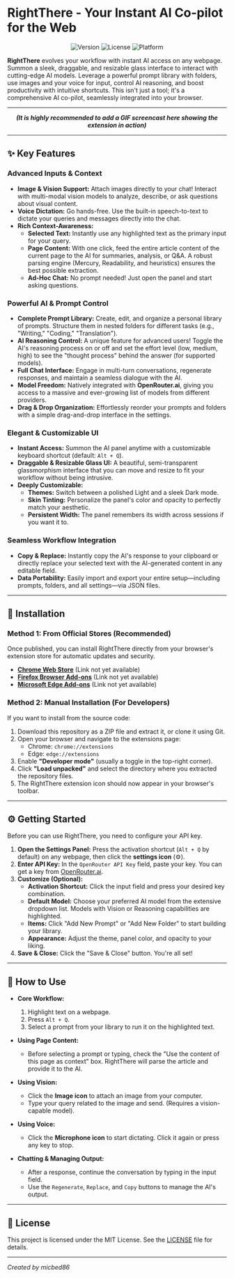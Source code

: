 # RightThere - Your Instant AI Co-pilot for the Web

<p align="center">
  <img src="https://img.shields.io/badge/version-0.13.11-blue?style=for-the-badge" alt="Version">
  <img src="https://img.shields.io/badge/license-MIT-green?style=for-the-badge" alt="License">
  <img src="https://img.shields.io/badge/platform-Chrome%20%7C%20Edge-orange?style=for-the-badge" alt="Platform">
</p>

**RightThere** evolves your workflow with instant AI access on any webpage. Summon a sleek, draggable, and resizable glass interface to interact with cutting-edge AI models. Leverage a powerful prompt library with folders, use images and your voice for input, control AI reasoning, and boost productivity with intuitive shortcuts. This isn't just a tool; it's a comprehensive AI co-pilot, seamlessly integrated into your browser.

---

<p align="center">
  <em><strong>(It is highly recommended to add a GIF screencast here showing the extension in action)</strong></em>
  <br>
  </p>

---

## ✨ Key Features

### Advanced Inputs & Context

* **Image & Vision Support:** Attach images directly to your chat! Interact with multi-modal vision models to analyze, describe, or ask questions about visual content.
* **Voice Dictation:** Go hands-free. Use the built-in speech-to-text to dictate your queries and messages directly into the chat.
* **Rich Context-Awareness:**
  * **Selected Text:** Instantly use any highlighted text as the primary input for your query.
  * **Page Content:** With one click, feed the entire article content of the current page to the AI for summaries, analysis, or Q&A. A robust parsing engine (Mercury, Readability, and heuristics) ensures the best possible extraction.
  * **Ad-Hoc Chat:** No prompt needed! Just open the panel and start asking questions.

### Powerful AI & Prompt Control

* **Complete Prompt Library:** Create, edit, and organize a personal library of prompts. Structure them in nested folders for different tasks (e.g., "Writing," "Coding," "Translation").
* **AI Reasoning Control:** A unique feature for advanced users! Toggle the AI's reasoning process on or off and set the effort level (low, medium, high) to see the "thought process" behind the answer (for supported models).
* **Full Chat Interface:** Engage in multi-turn conversations, regenerate responses, and maintain a seamless dialogue with the AI.
* **Model Freedom:** Natively integrated with **OpenRouter.ai**, giving you access to a massive and ever-growing list of models from different providers.
* **Drag & Drop Organization:** Effortlessly reorder your prompts and folders with a simple drag-and-drop interface in the settings.

### Elegant & Customizable UI

* **Instant Access:** Summon the AI panel anytime with a customizable keyboard shortcut (default: `Alt + Q`).
* **Draggable & Resizable Glass UI:** A beautiful, semi-transparent glassmorphism interface that you can move and resize to fit your workflow without being intrusive.
* **Deeply Customizable:**
  * **Themes:** Switch between a polished Light and a sleek Dark mode.
  * **Skin Tinting:** Personalize the panel's color and opacity to perfectly match your aesthetic.
  * **Persistent Width:** The panel remembers its width across sessions if you want it to.

### Seamless Workflow Integration

* **Copy & Replace:** Instantly copy the AI's response to your clipboard or directly replace your selected text with the AI-generated content in any editable field.
* **Data Portability:** Easily import and export your entire setup—including prompts, folders, and all settings—via JSON files.

---

## 🚀 Installation

### Method 1: From Official Stores (Recommended)

Once published, you can install RightThere directly from your browser's extension store for automatic updates and security.

* **[Chrome Web Store](https://link-to-chrome-store)** (Link not yet available)
* **[Firefox Browser Add-ons](https://link-to-firefox-store)** (Link not yet available)
* **[Microsoft Edge Add-ons](https://link-to-edge-store)** (Link not yet available)

### Method 2: Manual Installation (For Developers)

If you want to install from the source code:

1. Download this repository as a ZIP file and extract it, or clone it using Git.
2. Open your browser and navigate to the extensions page:
   * Chrome: `chrome://extensions`
   * Edge: `edge://extensions`
3. Enable **"Developer mode"** (usually a toggle in the top-right corner).
4. Click **"Load unpacked"** and select the directory where you extracted the repository files.
5. The RightThere extension icon should now appear in your browser's toolbar.

---

## ⚙️ Getting Started

Before you can use RightThere, you need to configure your API key.

1. **Open the Settings Panel:** Press the activation shortcut (`Alt + Q` by default) on any webpage, then click the **settings icon** (⚙️).
2. **Enter API Key:** In the `OpenRouter API Key` field, paste your key. You can get a key from [OpenRouter.ai](https://openrouter.ai/).
3. **Customize (Optional):**
   * **Activation Shortcut:** Click the input field and press your desired key combination.
   * **Default Model:** Choose your preferred AI model from the extensive dropdown list. Models with Vision or Reasoning capabilities are highlighted.
   * **Items:** Click "Add New Prompt" or "Add New Folder" to start building your library.
   * **Appearance:** Adjust the theme, panel color, and opacity to your liking.
4. **Save & Close:** Click the "Save & Close" button. You're all set!

---

## 📖 How to Use

* **Core Workflow:**
  
  1. Highlight text on a webpage.
  2. Press `Alt + Q`.
  3. Select a prompt from your library to run it on the highlighted text.

* **Using Page Content:**
  
  * Before selecting a prompt or typing, check the "Use the content of this page as context" box. RightThere will parse the article and provide it to the AI.

* **Using Vision:**
  
  * Click the **Image icon** to attach an image from your computer.
  * Type your query related to the image and send. (Requires a vision-capable model).

* **Using Voice:**
  
  * Click the **Microphone icon** to start dictating. Click it again or press any key to stop.

* **Chatting & Managing Output:**
  
  * After a response, continue the conversation by typing in the input field.
  * Use the `Regenerate`, `Replace`, and `Copy` buttons to manage the AI's output.

---

## 📄 License

This project is licensed under the MIT License. See the [LICENSE](LICENSE) file for details.

---

*Created by micbed86*
